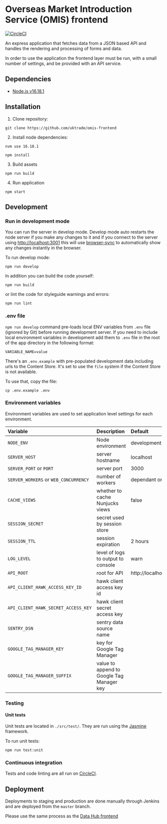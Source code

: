 # Overseas Market Introduction Service (OMIS) frontend

[![CircleCI](https://circleci.com/gh/uktrade/omis-frontend.svg?style=svg)](https://circleci.com/gh/uktrade/omis-frontend)

An express application that fetches data from a JSON based API and handles
the rendering and processing of forms and data.

In order to use the application the frontend layer must be run, with a small
number of settings, and be provided with an API service.

## Dependencies

- [Node.js v16.18.1](https://nodejs.org/en/)

## Installation

1. Clone repository:

  ```
  git clone https://github.com/uktrade/omis-frontend
  ```

2. Install node dependencies:

  ```
  nvm use 16.18.1
  ```

  ```
  npm install
  ```

3. Build assets

  ```
  npm run build
  ```

4. Run application

  ```
  npm start
  ```

## Development

### Run in development mode

You can run the server in develop mode. Develop mode auto restarts
the node server if you make any changes to it and if you connect to the server
using [http://localhost:3001](http://localhost:3001) this will use
[browser-sync](https://www.browsersync.io/) to automatically show
any changes instantly in the browser.

To run develop mode:

```
npm run develop
```

In addition you can build the code yourself:

```
npm run build
```

or lint the code for styleguide warnings and errors:

```
npm run lint
```

### .env file

`npm run develop` command pre-loads local ENV variables from `.env` file (ignored by Git) before running development server.
If you need to include local environment variables in development add them to `.env` file in the root of the app directory in the following format:

```
VARIABLE_NAME=value
```

There's an `.env.example` with pre-populated development data including urls to the Content Store. It's set to use the `file` system if the Content Store is not available.

To use that, copy the file:

```
cp .env.example .env
```

### Environment variables

Environment variables are used to set application level settings for each
environment.

| Variable | Description | Default |
|:---------|:------------|:--------|
| `NODE_ENV` | Node environment | development |
| `SERVER_HOST` | server hostname | localhost |
| `SERVER_PORT` or `PORT` | server port | 3000 |
| `SERVER_WORKERS` or `WEB_CONCURRENCY` | number of workers | dependant on CPU |
| `CACHE_VIEWS` | whether to cache Nunjucks views | false |
| `SESSION_SECRET` | secret used by session store | |
| `SESSION_TTL` | session expiration | 2 hours |
| `LOG_LEVEL` | level of logs to output to console | warn |
| `API_ROOT` | root for API | http://localhost:8000 |
| `API_CLIENT_HAWK_ACCESS_KEY_ID` | hawk client access key id | |
| `API_CLIENT_HAWK_SECRET_ACCESS_KEY` | hawk client secret access key | |
| `SENTRY_DSN` | sentry data source name | |
| `GOOGLE_TAG_MANAGER_KEY` | key for Google Tag Manager | |
| `GOOGLE_TAG_MANAGER_SUFFIX` | value to append to Google Tag Manager key | |


### Testing

#### Unit tests

Unit tests are located in `./src/test/`. They are run using the [Jasmine](https://jasmine.github.io/) framework.

To run unit tests:

```
npm run test:unit
```

### Continuous integration

Tests and code linting are all run on [CircleCI](https://circleci.com/).

## Deployment

Deployments to staging and production are done manually through Jenkins and are
deployed from the `master` branch.

Please use the same process as the [Data Hub frontend](https://github.com/uktrade/data-hub-frontend/blob/main/docs/Deployments.md)
